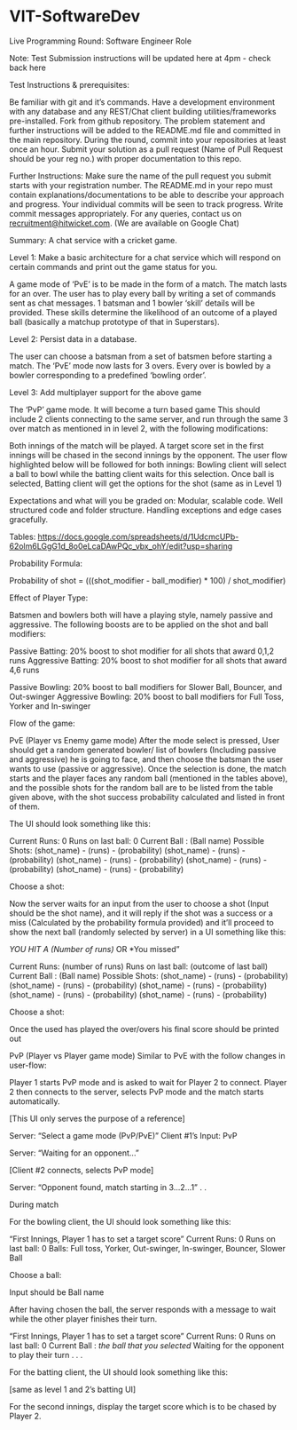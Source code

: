 # VIT-SoftwareDev
Live Programming Round: Software Engineer Role

Note: Test Submission instructions will be updated here at 4pm - check back here


Test Instructions & prerequisites:

Be familiar with git and it’s commands.
Have a development environment with any database and any REST/Chat client building utilities/frameworks pre-installed.
Fork from github repository. 
The problem statement and further instructions will be added to the README.md file and committed in the main repository. 
During the round, commit into your repositories at least once an hour.
Submit your solution as a pull request (Name of Pull Request should be your reg no.) with proper documentation to this repo.

Further Instructions:
Make sure the name of the pull request you submit starts with your registration number.
The README.md in your repo must contain explanations/documentations to be able to describe your approach and progress.
Your individual commits will be seen to track progress. Write commit messages appropriately.
For any queries, contact us on recruitment@hitwicket.com. (We are available on Google Chat)

Summary:
A chat service with a cricket game.

Level 1: Make a basic architecture for a chat service which will respond on certain commands and print out the game status for you. 

A game mode of ‘PvE’ is to be made in the form of a match. The match lasts for an over. The user has to play every ball by writing a set of commands sent as chat messages. 1 batsman and 1 bowler ‘skill’ details will be provided. These skills determine the likelihood of an outcome of a played ball (basically a matchup prototype of that in Superstars).

Level 2: Persist data in a database.

The user can choose a batsman from a set of batsmen before starting a match. The ‘PvE’ mode now lasts for 3 overs. Every over is bowled by a bowler corresponding to a predefined ‘bowling order’. 

Level 3: Add multiplayer support for the above game

The ‘PvP’ game mode.
It will become a turn based game
This should include 2 clients connecting to the same server, and run through the same 3 over match as mentioned in in level 2, with the following modifications:

Both innings of the match will be played. A target score set in the first innings will be chased in the second innings by the opponent. The user flow highlighted below will be followed for both innings:
Bowling client will select a ball to bowl while the batting client waits for this selection. Once ball is selected, Batting client will get the options for the shot (same as in Level 1)





Expectations and what will you be graded on:
Modular, scalable code.
Well structured code and folder structure.
Handling exceptions and edge cases gracefully. 

Tables: https://docs.google.com/spreadsheets/d/1UdcmcUPb-62olm6LGgG1d_8o0eLcaDAwPQc_vbx_ohY/edit?usp=sharing


Probability Formula:

Probability of shot  = (((shot_modifier - ball_modifier) * 100) / shot_modifier)

Effect of Player Type:

Batsmen and bowlers both will have a playing style, namely passive and aggressive. The following boosts are to be applied on the shot and ball modifiers:

Passive Batting: 20% boost to shot modifier for all shots that award 0,1,2 runs
Aggressive Batting: 20% boost to shot modifier for all shots that award 4,6 runs

Passive Bowling: 20% boost to ball modifiers for Slower Ball, Bouncer, and Out-swinger
Aggressive Bowling: 20% boost to ball modifiers for Full Toss, Yorker and In-swinger

Flow of the game:

PvE (Player vs Enemy game mode)
After the mode select is pressed, User should get a random generated bowler/ list of bowlers (Including passive and aggressive) he is going to face, and then choose the batsman the user wants to use (passive or aggressive).
Once the selection is done, the match starts and the player faces any random ball (mentioned in the tables above), and the possible shots for the random ball are to be listed from the table given above, with the shot success probability calculated and listed in front of them.

The UI should look something like this:

Current Runs: 0
Runs on last ball: 0
Current Ball : (Ball name)
Possible Shots: 
(shot_name) - (runs) - (probability)
(shot_name) - (runs) - (probability)
(shot_name) - (runs) - (probability)
(shot_name) - (runs) - (probability)
(shot_name) - (runs) - (probability)

Choose a shot: <Waits for user response>

Now the server waits for an input from the user to choose a shot (Input should be the shot name), and it will reply if the shot was a success or a miss (Calculated by the probability formula provided) and it’ll proceed to show the next ball (randomly selected by server) in a UI something like this:

*YOU HIT A (Number of runs)* OR *You missed”

Current Runs: (number of runs)
Runs on last ball: (outcome of last ball)
Current Ball : (Ball name)
Possible Shots: 
(shot_name) - (runs) - (probability)
(shot_name) - (runs) - (probability)
(shot_name) - (runs) - (probability)
(shot_name) - (runs) - (probability)
(shot_name) - (runs) - (probability)

Choose a shot: <Waits for user response>

Once the used has played the over/overs his final score should be printed out


PvP (Player vs Player game mode)
Similar to PvE with the follow changes in user-flow:

Player 1 starts PvP mode and is asked to wait for Player 2 to connect. Player 2 then connects to the server, selects PvP mode and the match starts automatically.  

[This UI only serves the purpose of a reference]

Server: “Select a game mode (PvP/PvE)”
Client #1’s Input: PvP

Server: “Waiting for an opponent...”

[Client #2 connects, selects PvP mode]

Server: “Opponent found, match starting in 3...2…1”
.
.

During match

For the bowling client, the UI should look something like this:

“First Innings, Player 1 has to set a target score”
Current Runs: 0
Runs on last ball: 0
Balls: 
Full toss,
Yorker,
Out-swinger,
In-swinger,
Bouncer,
Slower Ball

Choose a ball: <Waits for user response>

Input should be Ball name

After having chosen the ball, the server responds with a message to wait while the other player finishes their turn.
 
“First Innings, Player 1 has to set a target score”
Current Runs: 0
Runs on last ball: 0
Current Ball : *the ball that you selected*
Waiting for the opponent to play their turn . . .

For the batting client, the UI should look something like this:

[same as level 1 and 2’s batting UI]

For the second innings, display the target score which is to be chased by Player 2. 


